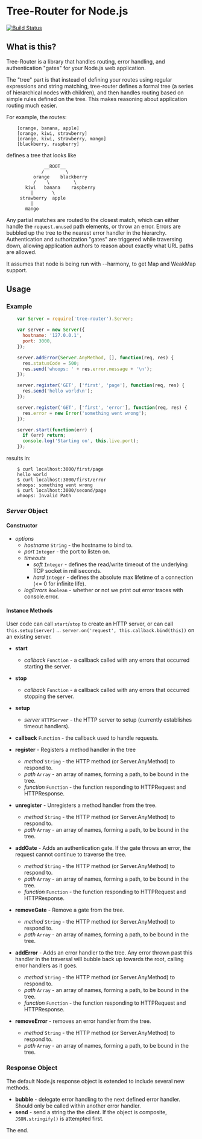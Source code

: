 # Tree-Router for Node.js

[![Build Status](https://secure.travis-ci.org/oconnore/tree-router.png?branch=master)](http://travis-ci.org/oconnore/tree-router)

## What is this?

Tree-Router is a library that handles routing, error handling, and authentication "gates" for your Node.js web application.

The "tree" part is that instead of defining your routes using regular expressions and string matching, tree-router defines a formal tree (a series of hierarchical nodes with children), and then handles routing based on simple rules defined on the tree. This makes reasoning about application routing much easier.

For example, the routes:

```
    [orange, banana, apple]
    [orange, kiwi, strawberry]
    [orange, kiwi, strawberry, mango]
    [blackberry, raspberry]
```

defines a tree that looks like

```
              __ROOT__
             /        \
          orange    blackberry
          /    \         \
       kiwi   banana    raspberry
         |       \
     strawberry  apple
         |
       mango
```

Any partial matches are routed to the closest match, which can either handle the ```request.unused``` path elements, or throw an error. Errors are bubbled up the tree to the nearest error handler in the hierarchy. Authentication and authorization "gates" are triggered while traversing down, allowing application authors to reason about exactly what URL paths are allowed. 

It assumes that node is being run with --harmony, to get Map and WeakMap support.

## Usage

### Example
```javascript
    var Server = require('tree-router').Server;

    var server = new Server({
      hostname: '127.0.0.1',
      port: 3000,
    });

    server.addError(Server.AnyMethod, [], function(req, res) {
      res.statusCode = 500;
      res.send('whoops: ' + res.error.message + '\n');
    });

    server.register('GET', ['first', 'page'], function(req, res) {
      res.send('hello world\n');
    });

    server.register('GET', ['first', 'error'], function(req, res) {
      res.error = new Error('something went wrong');
    });

    server.start(function(err) {
      if (err) return;
      console.log('Starting on', this.live.port);
    });
```

results in:

```
    $ curl localhost:3000/first/page
    hello world
    $ curl localhost:3000/first/error
    whoops: something went wrong
    $ curl localhost:3000/second/page
    whoops: Invalid Path
```


### *Server* Object

#### Constructor
- *options*
   - *hostname* ```String``` - the hostname to bind to.
   - *port* ```Integer``` - the port to listen on.
   - *timeouts*
      - *soft* ```Integer``` - defines the read/write timeout of the underlying TCP socket in milliseconds.
      - *hard* ```Integer``` - defines the absolute max lifetime of a connection (<= 0 for infinite life).
   - *logErrors* ```Boolean``` - whether or not we print out error traces with console.error.

#### Instance Methods

User code can call ```start```/```stop``` to create an HTTP server, or can call ```this.setup(server)``` ... ```server.on('request', this.callback.bind(this))``` on an existing server.

- **start**
   - *callback* ```Function``` - a callback called with any errors that occurred starting the server.

- **stop**
   - *callback* ```Function``` - a callback called with any errors that occurred stopping the server.

- **setup**
   - *server* ```HTTPServer``` - the HTTP server to setup (currently establishes timeout handlers).

- **callback** ```Function``` - the callback used to handle requests.

- **register** - Registers a method handler in the tree
   - *method* ```String``` - the HTTP method (or Server.AnyMethod) to respond to.
   - *path* ```Array``` - an array of names, forming a path, to be bound in the tree.
   - *function* ```Function``` - the function responding to HTTPRequest and HTTPResponse.

- **unregister** - Unregisters a method handler from the tree.
   - *method* ```String``` - the HTTP method (or Server.AnyMethod) to respond to.
   - *path* ```Array``` - an array of names, forming a path, to be bound in the tree.

- **addGate** - Adds an authentication gate. If the gate throws an error, the request cannot continue to traverse the tree.
   - *method* ```String``` - the HTTP method (or Server.AnyMethod) to respond to.
   - *path* ```Array``` - an array of names, forming a path, to be bound in the tree.
   - *function* ```Function``` - the function responding to HTTPRequest and HTTPResponse.

- **removeGate** - Remove a gate from the tree.
   - *method* ```String``` - the HTTP method (or Server.AnyMethod) to respond to.
   - *path* ```Array``` - an array of names, forming a path, to be bound in the tree.

- **addError** - Adds an error handler to the tree. Any error thrown past this handler in the traversal will bubble back up towards the root, calling error handlers as it goes.
   - *method* ```String``` - the HTTP method (or Server.AnyMethod) to respond to.
   - *path* ```Array``` - an array of names, forming a path, to be bound in the tree.
   - *function* ```Function``` - the function responding to HTTPRequest and HTTPResponse.

- **removeError** - removes an error handler from the tree.
   - *method* ```String``` - the HTTP method (or Server.AnyMethod) to respond to.
   - *path* ```Array``` - an array of names, forming a path, to be bound in the tree.

### Response Object

The default Node.js response object is extended to include several new methods.

- **bubble** - delegate error handling to the next defined error handler. Should only be called within another error handler.
- **send** - send a string the the client. If the object is composite, ```JSON.stringify()``` is attempted first.

The end.
